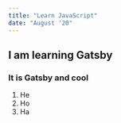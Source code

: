```yaml
---
title: "Learn JavaScript"
date: "August '20"
---
```


## I am learning Gatsby

### It is Gatsby and cool

1. He
2. Ho
3. Ha
